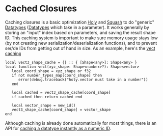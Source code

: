 # Cached Closures

Caching closures is a basic optimization
[Holy](https://github.com/hardlyardi/holy) and
[Squash](https://github.com/Data-Oriented-House/Squash)
to do "generic" [Datatypes](../../../api/constants/datatypes/index.md)
([Datatypes](../../../api/constants/datatypes/index.md) which take in a parameter). It works generally by storing an
"input" index based on parameters, and saving the result shape ID. This caching system is important to make sure memory
usage stays low (by not creating new serialization/deserialization functions), and to prevent ser/de IDs from getting
out of hand in size. As an example, here's the [vect caching](../../../api/constants/datatypes/generics/vect.md)

```luau
local vect3_shape_cache = {} :: { [Shape<any>]: Shape<any> }
local function vect(xyz_shape: Shape<number>?): Shape<vector>
   local coord_shape = xyz_shape or f32
   if not number_types_map[coord_shape] then
      error(debug.traceback("holy.vector must take in a number"))
   end

   local cached = vect3_shape_cache[coord_shape]
   if cached then return cached end

   local vector_shape = new_id()
   vect3_shape_cache[coord_shape] = vector_shape
end
```

Although caching is already done automatically for most things, there is an API for
[caching a datatype instantly as a numeric ID](../../../api/constants/datatypes/generics/cached.md).
